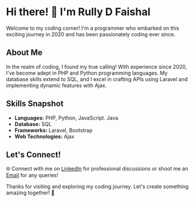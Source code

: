 # Hi there! 👋 I'm Rully D Faishal

Welcome to my coding corner! I'm a programmer who embarked on this exciting journey in 2020 and has been passionately coding ever since.

## About Me

In the realm of coding, I found my true calling! With experience since 2020, I've become adept in PHP and Python programming languages. My database skills extend to SQL, and I excel in crafting APIs using Laravel and implementing dynamic features with Ajax.

<!--
## 🚀 Featured Projects

Explore some of my noteworthy projects:

1. **[Project PHP Awesome](link_to_project_php):** A PHP project that showcases [brief description and tech stack].

2. **[Python Magic](link_to_project_python):** Python-powered magic with [brief description and tech stack].

3. **[Laravel API Mastery](link_to_project_laravel):** Mastering APIs with Laravel - [brief description and tech stack]. -->

## Skills Snapshot

- **Languages:** PHP, Python, JavaScript. Java
- **Database:** SQL
- **Frameworks:** Laravel, Bootstrap
- **Web Technologies:** Ajax

<!--
## GitHub Stats

![GitHub Stats](https://github-readme-stats.vercel.app/api?username=strcxs&show_icons=true&count_private=true&hide=contribs,prs) -->

## Let's Connect!

🌐 Connect with me on [LinkedIn](https://www.linkedin.com/in/rullydfaishal/) for professional discussions or shoot me an [Email](mailto:rdf.faishal@gmail.com) for any queries!

Thanks for visiting and exploring my coding journey. Let's create something amazing together! 🚀

<!--
**strcxs/strcxs** is a ✨ _special_ ✨ repository because its `README.md` (this file) appears on your GitHub profile.

Here are some ideas to get you started:

- 🔭 I’m currently working on ...
- 🌱 I’m currently learning ...
- 👯 I’m looking to collaborate on ...
- 🤔 I’m looking for help with ...
- 💬 Ask me about ...
- 📫 How to reach me: ...
- 😄 Pronouns: ...
- ⚡ Fun fact: ...
-->
